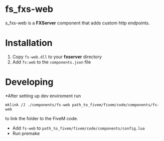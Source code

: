 # fs_fxs-web
s_fxs-web is a  **FXServer** component that adds custom http endpoints.

# Installation
1. Copy `fs-web.dll` to your **fxserver** directory 
2. Add `fs:web` to the `components.json` file

# Developing

*After setting up dev enviroment run

```
mklink /J ./components/fs-web path_to_fivem/fivem/code/components/fs-web
```

to link the folder to the FiveM code.

* Add `fs-web` to `path_to_fivem/fivem/code/components/config.lua`
* Run premake